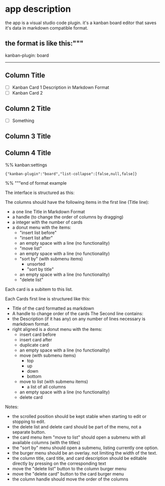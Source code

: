 # app description

the app is a visual studio code plugin. it's a kanban board editor that saves it's data in markdown compatible format.

the format is like this:"""
---

kanban-plugin: board

---

## Column Title

- [ ] Kanban Card 1
  Description
  in Markdown Format
- [ ] Kanban Card 2

## Column 2 Title

- [ ] Something

## Column 3 Title

## Column 4 Title

%% kanban:settings
```
{"kanban-plugin":"board","list-collapse":[false,null,false]}
```
%%
"""end of format example

The interface is structured as this:

The columns should have the following items in the first line (Title line):
- a one line Title in Markdown Format
- a handle (to change the order of columns by dragging)
- a integer with the number of cards 
- a donut menu with the items:
  - "insert list before"
  - "insert list after"
  - an empty space with a line (no functionality)
  - "move list"
  - an empty space with a line (no functionality)
  - "sort by" (with submenu items)
    - unsorted
    - "sort by title"
  - an empty space with a line (no functionality)
  - "delete list"

Each card is a subitem to this list. 

Each Cards first line is structured like this:
- Title of the card formatted as markdown
- A handle to change order of the cards
The Second line contains:
- the Description (if it has any) on any number of lines necessary is markdown format.
- right aligned is a donut menu with the items:
  - insert card before
  - insert card after
  - duplicate card
  - an empty space with a line (no functionality)
  - move (with submenu items)
    - top
    - up
    - down
    - bottom
  - move to list (with submenu items)
    - a list of all columns
  - an empty space with a line (no functionality)
  - delete card

Notes:
- the scrolled position should be kept stable when starting to edit or stopping to edit.
- the delete list and delete card should be part of the menu, not a separate button. 
- the card menu item "move to list" should open a submenu with all available columns (with the titles)
- the "sort by" menu should open a submenu, listing currently one option.
- the burger menu should be an overlay. not limiting the width of the text. 
- the column title, card title, and card description should be editable directly by pressing on the corresponding text
- move the "delete list" button to the column burger menu
- move the "delete card" button to the card burger menu
- the column handle should move the order of the columns
